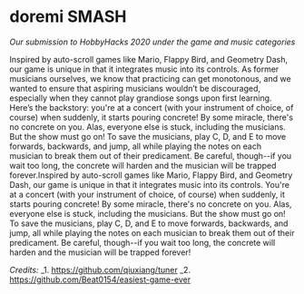 # doremi SMASH

_Our submission to HobbyHacks 2020 under the game and music categories_

Inspired by auto-scroll games like Mario, Flappy Bird, and Geometry Dash, our game is unique in that it integrates music into its controls. As former musicians ourselves, we know that practicing can get monotonous, and we wanted to ensure that aspiring musicians wouldn’t be discouraged, especially when they cannot play grandiose songs upon first learning. Here’s the backstory: you're at a concert (with your instrument of choice, of course) when suddenly, it starts pouring concrete! By some miracle, there's no concrete on you. Alas, everyone else is stuck, including the musicians. But the show must go on! To save the musicians, play C, D, and E to move forwards, backwards, and jump, all while playing the notes on each musician to break them out of their predicament. Be careful, though--if you wait too long, the concrete will harden and the musician will be trapped forever.Inspired by auto-scroll games like Mario, Flappy Bird, and Geometry Dash, our game is unique in that it integrates music into its controls. 
You're at a concert (with your instrument of choice, of course) when suddenly, it starts pouring concrete! By some miracle, there's no concrete on you. Alas, everyone else is stuck, including the musicians. But the show must go on! To save the musicians, play C, D, and E to move forwards, backwards, and jump, all while playing the notes on each musician to break them out of their predicament. Be careful, though--if you wait too long, the concrete will harden and the musician will be trapped forever!

_Credits:_
_1. https://github.com/qiuxiang/tuner
_2. https://github.com/Beat0154/easiest-game-ever
